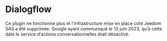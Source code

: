 # Dialogflow

Ce plugin ne fonctionne plus et l'infrastructure mise en place coté Jeedom SAS a été supprimée.
Google ayant communiqué le 13 juin 2023, qu’à cette date le service d’actions conversationnelles était désactivé.

